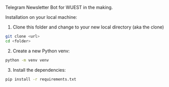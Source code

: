 Telegram Newsletter Bot for WUEST in the making.

Installation on your local machine:

1. Clone this folder and change to your new local directory (aka the clone)
``` bash
git clone <url>
cd <folder>
```
2. Create a new Python venv:
``` bash
python -m venv venv
```
3. Install the dependencies:
``` bash
pip install -r requirements.txt
```
